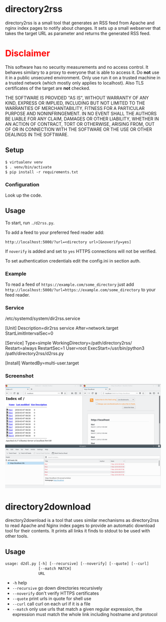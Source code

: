# directory2rss

directory2rss is a small tool that generates an RSS feed from Apache and nginx index pages to notify about changes.
It sets up a small webserver that takes the target URL as parameter and returns the generated RSS feed.

<h1 style="color:red">Disclaimer</h1>

This software has no security measurements and no access control.
It behaves similary to a proxy to everyone that is able to access it.
Do <b>not</b> use it in a public unsecured environment.
Only use run it on a trusted machine in a trusted network (which mostly only applies to localhost).
Also TLS certificates of the target are <b>not</b> checked.

THE SOFTWARE IS PROVIDED "AS IS", WITHOUT WARRANTY OF ANY KIND,
EXPRESS OR IMPLIED, INCLUDING BUT NOT LIMITED TO THE WARRANTIES OF
MERCHANTABILITY, FITNESS FOR A PARTICULAR PURPOSE AND NONINFRINGEMENT.
IN NO EVENT SHALL THE AUTHORS BE LIABLE FOR ANY CLAIM, DAMAGES OR
OTHER LIABILITY, WHETHER IN AN ACTION OF CONTRACT, TORT OR OTHERWISE,
ARISING FROM, OUT OF OR IN CONNECTION WITH THE SOFTWARE OR THE USE OR
OTHER DEALINGS IN THE SOFTWARE.

## Setup

```
$ virtualenv venv
$ . venv/bin/activate
$ pip install -r requirements.txt
```

### Configuration

 Look up the code.

## Usage

To start, run `./d2rss.py`.

To add a feed to your preferred feed reader add:
```
http://localhost:5000/?url=<directory url>[&noverify=yes]
```

If `noverify` is added and set to `yes` HTTPS connections will not be verified.

To set authentication credentials edit the config.ini in section auth.

### Example

To read a feed of `https://example.com/some_directory` just add `http://localhost:5000/?url=https://example.com/some_directory` to your feed reader.

### Service

/etc/systemd/system/dir2rss.service

[Unit]
Description=dir2rss service
After=network.target
StartLimitIntervalSec=0

[Service]
Type=simple
WorkingDirectory=/path/directory2rss/
Restart=always
RestartSec=1
User=root
ExecStart=/usr/bin/python3 /path/directory2rss/d2rss.py

[Install]
WantedBy=multi-user.target

### Screenshot

![directory2rss on firefox and akregator](https://github.com/jklmnn/directory2rss/raw/master/d2rss.png)

# directory2download

directory2download is a tool that uses similar mechanisms as directory2rss to read Apache and Nginx index pages to provide an automatic download tool for their contents. It prints all links it finds to stdout to be used with other tools.

## Usage

```
usage: d2dl.py [-h] [--recursive] [--noverify] [--quote] [--curl]
               [--match MATCH]
               URL
```
 - `-h` help
 - `--recursive` go down directories recursively
 - `--noverify` don't verify HTTPS certificates
 - `--quote` print urls in quote for shell use
 - `--curl` call curl on each url if it is a file
 - `--match` only use urls that match a given regular expression, the expression must match the whole link including hostname and protocol

